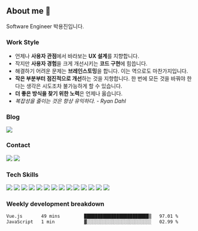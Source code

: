 <!--
**emoket/emoket** is a ✨ _special_ ✨ repository because its `README.md` (this file) appears on your GitHub profile.

Here are some ideas to get you started:

- 🔭 I’m currently working on ...
- 🌱 I’m currently learning ...
- 👯 I’m looking to collaborate on ...
- 🤔 I’m looking for help with ...
- 💬 Ask me about ...
- 📫 How to reach me: ...
- 😄 Pronouns: ...
- ⚡ Fun fact: ...
-->


## About me 👋

Software Engineer 박용진입니다.


### Work Style

- 언제나 **사용자 관점**에서 바라보는 **UX 설계**를 지향합니다.
- 작지만 **사용자 경험**을 크게 개선시키는 **코드 구현**에 힘씁니다.
- 해결하기 어려운 문제는 **브레인스토밍**을 합니다. 이는 역으로도 마찬가지입니다.
- **작은 부분부터 점진적으로 개선**하는 것을 지향합니다. 한 번에 모든 것을 바꿔야 한다는 생각은 시도조차 불가능하게 할 수 있습니다.
- **더 좋은 방식을 찾기 위한 노력**은 언제나 옳습니다.
- *복잡성을 줄이는 것은 항상 유익하다. - Ryan Dahl*


### Blog

<div>
  <a href="https://blog.emoket.vercel.app"><img src="https://img.shields.io/badge/L_earn-1C1C1C?style=flat&logo=vercel&logoColor=white"></a>
</div>


### Contact

<div>
  <!-- 한 줄로 유지! 그렇지 않으면 underline이 발생 -->
  <a href="mailto:insight.emoket@gmail.com"><img src="https://img.shields.io/badge/Gmail-EA4335?style=flat&logo=gmail&logoColor=white" /></a>
  <a href="https://www.linkedin.com/in/emoket"><img src="https://img.shields.io/badge/LinkedIn-0A66C2?style=flat&logo=linkedin&logoColor=white" /></a>
</div>


### Tech Skills

<div>
  <img src="https://img.shields.io/badge/TypeScript-3178C6?style=flat&logo=TypeScript&logoColor=white" />
  <img src="https://img.shields.io/badge/Next.js-000000?style=flat&logo=Next.js&logoColor=white" />
  <img src="https://img.shields.io/badge/NextUI-000000?style=flat&logo=nextui&logoColor=white" />
  <img src="https://img.shields.io/badge/Tailwind CSS-06B6D4?style=flat&logo=TailwindCSS&logoColor=white" />
  <img src="https://img.shields.io/badge/React-61DAFB?style=flat&logo=React&logoColor=black" />
  <img src="https://img.shields.io/badge/Redux-764ABC?style=flat&logo=Redux&logoColor=white" />
  <img src="https://img.shields.io/badge/React Query-FF4154?style=flat&logo=ReactQuery&logoColor=white" />
  <img src="https://img.shields.io/badge/React Hook Form-EC5990?style=flat&logo=ReactHookForm&logoColor=white" />
  <img src="https://img.shields.io/badge/Vue.js-4FC08D?style=flat&logo=Vue.js&logoColor=white" />
  <img src="https://img.shields.io/badge/Vuetify-1867C0?style=flat&logo=Vuetify&logoColor=white" />
  <img src="https://img.shields.io/badge/Docker-2496ED?style=flat&logo=docker&logoColor=white" />
  <img src="https://img.shields.io/badge/Kubernetes-326CE5?style=flat&logo=kubernetes&logoColor=white" />
  <img src="https://img.shields.io/badge/Jenkins-D24939?style=flat&logo=jenkins&logoColor=white" />
  <img src="https://img.shields.io/badge/Argo-EF7B4D?style=flat&logo=Argo&logoColor=white" />
</div>

<!--
### Top Langs

![Top Langs](https://github-readme-stats.vercel.app/api/top-langs/?username=emoket&size_weight=0.5&count_weight=0.5&layout=compact)
-->

### Weekly development breakdown
<!--START_SECTION:waka-->

```txt
Vue.js       49 mins         ████████████████████████▒   97.01 %
JavaScript   1 min           ▓░░░░░░░░░░░░░░░░░░░░░░░░   02.99 %
```

<!--END_SECTION:waka-->
